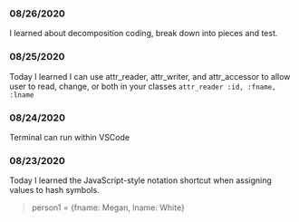 
### 08/26/2020
I learned about decomposition coding, break down into pieces and test.

### 08/25/2020
Today I learned I can use attr_reader, attr_writer, and attr_accessor to allow user to read, change, or both in your classes
`attr_reader :id, :fname, :lname`

### 08/24/2020
Terminal can run within VSCode

### 08/23/2020
Today I learned the JavaScript-style notation shortcut when assigning values to hash symbols.
> person1 = {fname: Megan, lname: White}



